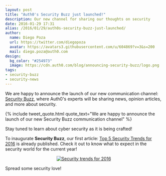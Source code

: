 ```yaml
---
layout: post
title: "Auth0's Security Buzz just launched!"
description: Our new channel for sharing our thoughts on security
date: 2016-01-29 17:31
alias: /2016/01/29/auth0s-security-buzz-just-launched/
author:
  name: Diego Poza
  url: https://twitter.com/diegopoza
  avatar: https://avatars3.githubusercontent.com/u/604869?v=3&s=200
  mail: diego.poza@auth0.com
design:
  bg_color: "#254973"
  image: https://cdn.auth0.com/blog/announcing-security-buzz/logo.png
tags:
- security-buzz
- security-news
---
```

We are happy to announce the launch of our new communication channel: [Security Buzz](https://auth0.com/resources#security-buzz), where Auth0's experts will be sharing news, opinion articles, and more about security.

{% include tweet_quote.html quote_text="We are happy to announce the launch of our new Security Buzz communication channel" %}

Stay tuned to learn about cyber security as it is being crafted!

To inaugurate **Security Buzz**, our first article: [Top 5 Security Trends for 2016](https://auth0.com/resources/security-buzz/top-5-security-trends-for-2016/preview) is already published. Check it out to know what to expect in the security world for the current year!

<div class="" style="text-align: center;"><a href="https://auth0.com/resources/security-buzz/top-5-security-trends-for-2016/preview"><img style="margin: 0;" src="https://cdn.auth0.com/blog/announcing-security-buzz/security-trends-2016.png" alt="Security trends for 2016" />
</a>
</div>

Spread some security love!
